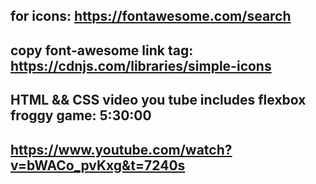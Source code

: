 ## for icons: https://fontawesome.com/search
## copy font-awesome link tag: https://cdnjs.com/libraries/simple-icons

## HTML && CSS video you tube includes flexbox froggy game: 5:30:00
## https://www.youtube.com/watch?v=bWACo_pvKxg&t=7240s
